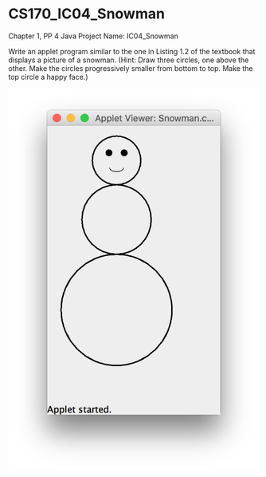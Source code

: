 # CS170_IC04_Snowman
Chapter 1, PP 4
Java Project Name: IC04_Snowman

Write an applet program similar to the one in Listing 1.2 of the textbook that displays a picture of a snowman.  (Hint:  Draw three circles, one above the other.  Make the circles progressively smaller from bottom to top.  Make the top circle a happy face.)

![Screenshot](https://github.com/NLTN/CS170_IC04_Snowman/blob/master/images/Screenshot.png?raw=true)
